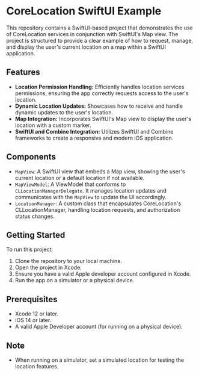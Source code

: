 # CoreLocation SwiftUI Example

This repository contains a SwiftUI-based project that demonstrates the use of CoreLocation services in conjunction with SwiftUI's Map view. The project is structured to provide a clear example of how to request, manage, and display the user's current location on a map within a SwiftUI application.

## Features

- **Location Permission Handling:** Efficiently handles location services permissions, ensuring the app correctly requests access to the user's location.
- **Dynamic Location Updates:** Showcases how to receive and handle dynamic updates to the user's location.
- **Map Integration:** Incorporates SwiftUI's Map view to display the user's location with a custom marker.
- **SwiftUI and Combine Integration:** Utilizes SwiftUI and Combine frameworks to create a responsive and modern iOS application.

## Components

- `MapView`: A SwiftUI view that embeds a Map view, showing the user's current location or a default location if not available.
- `MapViewModel`: A ViewModel that conforms to `CLLocationManagerDelegate`. It manages location updates and communicates with the `MapView` to update the UI accordingly.
- `LocationManager`: A custom class that encapsulates CoreLocation's CLLocationManager, handling location requests, and authorization status changes.

## Getting Started

To run this project:
1. Clone the repository to your local machine.
2. Open the project in Xcode.
3. Ensure you have a valid Apple developer account configured in Xcode.
4. Run the app on a simulator or a physical device.

## Prerequisites

- Xcode 12 or later.
- iOS 14 or later.
- A valid Apple Developer account (for running on a physical device).

## Note

- When running on a simulator, set a simulated location for testing the location features.
